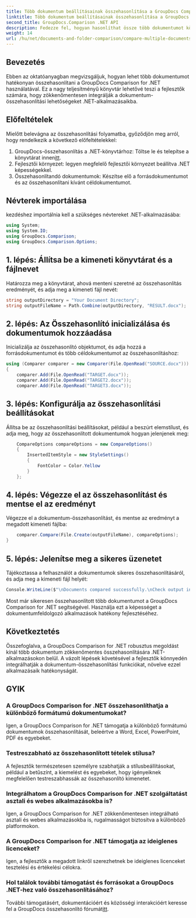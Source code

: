 ```yaml
---
title: Több dokumentum beállításainak összehasonlítása a GroupDocs Comparison for .NET alkalmazásban
linktitle: Több dokumentum beállításainak összehasonlítása a GroupDocs Comparison for .NET alkalmazásban
second_title: GroupDocs.Comparison .NET API
description: Fedezze fel, hogyan hasonlíthat össze több dokumentumot könnyedén a GroupDocs Comparison for .NET segítségével. Kövesse lépésenkénti útmutatónkat a zökkenőmentes dokumentumfeldolgozás érdekében.
weight: 14
url: /hu/net/documents-and-folder-comparison/compare-multiple-documents-settings-dotnet/
---
```

## Bevezetés
Ebben az oktatóanyagban megvizsgáljuk, hogyan lehet több dokumentumot hatékonyan összehasonlítani a GroupDocs Comparison for .NET használatával. Ez a nagy teljesítményű könyvtár lehetővé teszi a fejlesztők számára, hogy zökkenőmentesen integrálják a dokumentum-összehasonlítási lehetőségeket .NET-alkalmazásaikba.
## Előfeltételek
Mielőtt belevágna az összehasonlítási folyamatba, győződjön meg arról, hogy rendelkezik a következő előfeltételekkel:
1.  GroupDocs-összehasonlítás a .NET-könyvtárhoz: Töltse le és telepítse a könyvtárat innen[itt](https://releases.groupdocs.com/comparison/net/).
2. Fejlesztői környezet: legyen megfelelő fejlesztői környezet beállítva .NET képességekkel.
3. Összehasonlítandó dokumentumok: Készítse elő a forrásdokumentumot és az összehasonlítani kívánt céldokumentumot.

## Névterek importálása
kezdéshez importálnia kell a szükséges névtereket .NET-alkalmazásába:
```csharp
using System;
using System.IO;
using GroupDocs.Comparison;
using GroupDocs.Comparison.Options;
```
## 1. lépés: Állítsa be a kimeneti könyvtárat és a fájlnevet
Határozza meg a könyvtárat, ahová menteni szeretné az összehasonlítás eredményét, és adja meg a kimeneti fájl nevét:
```csharp
string outputDirectory = "Your Document Directory";
string outputFileName = Path.Combine(outputDirectory, "RESULT.docx");
```
## 2. lépés: Az Összehasonlító inicializálása és dokumentumok hozzáadása
Inicializálja az összehasonlító objektumot, és adja hozzá a forrásdokumentumot és több céldokumentumot az összehasonlításhoz:
```csharp
using (Comparer comparer = new Comparer(File.OpenRead("SOURCE.docx")))
{
    comparer.Add(File.OpenRead("TARGET.docx"));
    comparer.Add(File.OpenRead("TARGET2.docx"));
    comparer.Add(File.OpenRead("TARGET3.docx"));
```
## 3. lépés: Konfigurálja az összehasonlítási beállításokat
Állítsa be az összehasonlítási beállításokat, például a beszúrt elemstílust, és adja meg, hogy az összehasonlított dokumentumok hogyan jelenjenek meg:
```csharp
    CompareOptions compareOptions = new CompareOptions()
    {
        InsertedItemStyle = new StyleSettings()
        {
            FontColor = Color.Yellow
        }
    };
```
## 4. lépés: Végezze el az összehasonlítást és mentse el az eredményt
Végezze el a dokumentum-összehasonlítást, és mentse az eredményt a megadott kimeneti fájlba:
```csharp
    comparer.Compare(File.Create(outputFileName), compareOptions);
}
```
## 5. lépés: Jelenítse meg a sikeres üzenetet
Tájékoztassa a felhasználót a dokumentumok sikeres összehasonlításáról, és adja meg a kimeneti fájl helyét:
```csharp
Console.WriteLine($"\nDocuments compared successfully.\nCheck output in {outputDirectory}.");
```
Most már sikeresen összehasonlított több dokumentumot a GroupDocs Comparison for .NET segítségével. Használja ezt a képességet a dokumentumfeldolgozó alkalmazások hatékony fejlesztéséhez.

## Következtetés
Összefoglalva, a GroupDocs Comparison for .NET robusztus megoldást kínál több dokumentum zökkenőmentes összehasonlítására .NET-alkalmazásokon belül. A vázolt lépések követésével a fejlesztők könnyedén integrálhatják a dokumentum-összehasonlítási funkciókat, növelve ezzel alkalmazásaik hatékonyságát.
## GYIK
### A GroupDocs Comparison for .NET összehasonlíthatja a különböző formátumú dokumentumokat?
Igen, a GroupDocs Comparison for .NET támogatja a különböző formátumú dokumentumok összehasonlítását, beleértve a Word, Excel, PowerPoint, PDF és egyebeket.
### Testreszabható az összehasonlított tételek stílusa?
A fejlesztők természetesen személyre szabhatják a stílusbeállításokat, például a betűszínt, a kiemelést és egyebeket, hogy igényeiknek megfelelően testreszabhassák az összehasonlító kimenetet.
### Integrálhatom a GroupDocs Comparison for .NET szolgáltatást asztali és webes alkalmazásokba is?
Igen, a GroupDocs Comparison for .NET zökkenőmentesen integrálható asztali és webes alkalmazásokba is, rugalmasságot biztosítva a különböző platformokon.
### A GroupDocs Comparison for .NET támogatja az ideiglenes licenceket?
Igen, a fejlesztők a megadott linkről szerezhetnek be ideiglenes licenceket tesztelési és értékelési célokra.
### Hol találok további támogatást és forrásokat a GroupDocs .NET-hez való összehasonlításához?
 További támogatásért, dokumentációért és közösségi interakcióért keresse fel a GroupDocs összehasonlító fórumát[itt](https://forum.groupdocs.com/c/comparison/12).